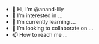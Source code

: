 - 👋 Hi, I’m @anand-lily
- 👀 I’m interested in ...
- 🌱 I’m currently learning ...
- 💞️ I’m looking to collaborate on ...
- 📫 How to reach me ...

<!---
anand-lily/anand-lily is a ✨ special ✨ repository because its `README.md` (this file) appears on your GitHub profile.
You can click the Preview link to take a look at your changes.
--->
